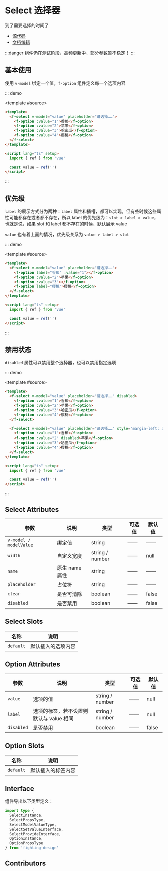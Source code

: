 # Select 选择器

到了需要选择的时间了

- [源代码](https://github.com/FightingDesign/fighting-design/tree/master/packages/fighting-design/select)
- [文档编辑](https://github.com/FightingDesign/fighting-design/blob/master/docs/docs/components/select.md)

:::danger
组件仍在测试阶段，高频更新中，部分参数暂不稳定！
:::

## 基本使用

使用 `v-model` 绑定一个值，`f-option` 组件定义每一个选项内容

::: demo

<template #source>
<demo1-vue />
</template>

```html
<template>
  <f-select v-model="value" placeholder="请选择……">
    <f-option :value="1">香蕉</f-option>
    <f-option :value="2">苹果</f-option>
    <f-option :value="3">哈密瓜</f-option>
    <f-option :value="4">樱桃</f-option>
  </f-select>
</template>

<script lang="ts" setup>
  import { ref } from 'vue'

  const value = ref('')
</script>
```

:::

## 优先级

`label` 的展示方式分为两种：`label` 属性和插槽，都可以实现，但有些时候这些属性可能都存在或者都不存在，所以 label 的优先级为：`slot > label > value`，也就是说，如果 slot 和 label 都不存在的时候，默认展示 value

`value` 也有着上面的情况，优先级关系为 `value > label > slot`

::: demo

<template #source>
<demo2-vue />
</template>

```html
<template>
  <f-select v-model="value" placeholder="请选择……">
    <f-option label="香蕉" :value="1"></f-option>
    <f-option :value="2">苹果</f-option>
    <f-option :value="3"></f-option>
    <f-option label="樱桃">樱桃</f-option>
  </f-select>
</template>

<script lang="ts" setup>
  import { ref } from 'vue'

  const value = ref('')
</script>
```

:::

## 禁用状态

`disabled` 属性可以禁用整个选择器，也可以禁用指定选项

::: demo

<template #source>
<demo3-vue />
</template>

```html
<template>
  <f-select v-model="value" placeholder="请选择……" disabled>
    <f-option :value="1">香蕉</f-option>
    <f-option :value="2">苹果</f-option>
    <f-option :value="3">哈密瓜</f-option>
    <f-option :value="4">樱桃</f-option>
  </f-select>

  <f-select v-model="value" placeholder="请选择……" style="margin-left: 30px">
    <f-option :value="1">香蕉</f-option>
    <f-option :value="2" disabled>苹果</f-option>
    <f-option :value="3">哈密瓜</f-option>
    <f-option :value="4">樱桃</f-option>
  </f-select>
</template>

<script lang="ts" setup>
  import { ref } from 'vue'

  const value = ref('')
</script>
```

:::

## Select Attributes

| 参数                   | 说明           | 类型            | 可选值 | 默认值 |
| ---------------------- | -------------- | --------------- | ------ | ------ |
| `v-model / modelValue` | 绑定值         | string          | ——     | ——     |
| `width`                | 自定义宽度     | string / number | ——     | null   |
| `name`                 | 原生 name 属性 | string          | ——     | ——     |
| `placeholder`          | 占位符         | string          | ——     | ——     |
| `clear`                | 是否可清除     | boolean         | ——     | false  |
| `disabled`             | 是否禁用       | boolean         | ——     | false  |

## Select Slots

| 名称      | 说明               |
| --------- | ------------------ |
| `default` | 默认插入的选项内容 |

## Option Attributes

| 参数       | 说明                                    | 类型            | 可选值 | 默认值 |
| ---------- | --------------------------------------- | --------------- | ------ | ------ |
| `value`    | 选项的值                                | string / number | ——     | null   |
| `label`    | 选项的标签，若不设置则默认与 value 相同 | string / number | ——     | null   |
| `disabled` | 是否禁用                                | boolean         | ——     | false  |

## Option Slots

| 名称      | 说明               |
| --------- | ------------------ |
| `default` | 默认插入的标签内容 |

## Interface

组件导出以下类型定义：

```ts
import type {
  SelectInstance,
  SelectPropsType,
  SelectModelValueType,
  SelectSetValueInterface,
  SelectProvideInterface,
  OptionInstance,
  OptionPropsType
} from 'fighting-design'
```

## Contributors

<a href="https://github.com/Tyh2001" target="_blank">
  <f-avatar round src="https://avatars.githubusercontent.com/u/73180970?v=4" />
</a>

<script lang="ts" setup>
  import { ref } from 'vue'
  import demo1Vue from './_demos/select/demo1.vue'
  import demo2Vue from './_demos/select/demo2.vue'
  import demo3Vue from './_demos/select/demo3.vue'
</script>
